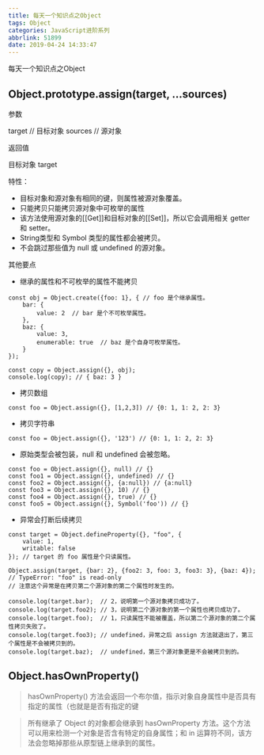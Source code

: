 ```yaml
---
title: 每天一个知识点之Object
tags: Object
categories: JavaScript进阶系列
abbrlink: 51899
date: 2019-04-24 14:33:47
---
```


每天一个知识点之Object

<!-- more -->

## Object.prototype​.assign(target, ...sources)

参数

target // 目标对象
sources // 源对象

返回值

目标对象 target

特性：
* 目标对象和源对象有相同的键，则属性被源对象覆盖。
* 只能拷贝只能拷贝源对象中可枚举的属性
* 该方法使用源对象的[[Get]]和目标对象的[[Set]]，所以它会调用相关 getter 和 setter。
* String类型和 Symbol 类型的属性都会被拷贝。
* 不会跳过那些值为 null 或 undefined 的源对象。

其他要点

* 继承的属性和不可枚举的属性不能拷贝

```
const obj = Object.create({foo: 1}, { // foo 是个继承属性。
    bar: {
        value: 2  // bar 是个不可枚举属性。
    },
    baz: {
        value: 3,
        enumerable: true  // baz 是个自身可枚举属性。
    }
});

const copy = Object.assign({}, obj);
console.log(copy); // { baz: 3 }
```

* 拷贝数组

```
const foo = Object.assign({}, [1,2,3]) // {0: 1, 1: 2, 2: 3}
```

* 拷贝字符串

```
const foo = Object.assign({}, '123') // {0: 1, 1: 2, 2: 3}
```
* 原始类型会被包装，null 和 undefined 会被忽略。

```
const foo = Object.assign({}, null) // {}
const foo1 = Object.assign({}, undefined) // {}
const foo2 = Object.assign({}, {a:null}) // {a:null}
const foo3 = Object.assign({}, 10) // {}
const foo4 = Object.assign({}, true) // {}
const foo5 = Object.assign({}, Symbol('foo')) // {}
```

* 异常会打断后续拷贝

```
const target = Object.defineProperty({}, "foo", {
    value: 1,
    writable: false
}); // target 的 foo 属性是个只读属性。

Object.assign(target, {bar: 2}, {foo2: 3, foo: 3, foo3: 3}, {baz: 4});
// TypeError: "foo" is read-only
// 注意这个异常是在拷贝第二个源对象的第二个属性时发生的。

console.log(target.bar);  // 2，说明第一个源对象拷贝成功了。
console.log(target.foo2); // 3，说明第二个源对象的第一个属性也拷贝成功了。
console.log(target.foo);  // 1，只读属性不能被覆盖，所以第二个源对象的第二个属性拷贝失败了。
console.log(target.foo3); // undefined，异常之后 assign 方法就退出了，第三个属性是不会被拷贝到的。
console.log(target.baz);  // undefined，第三个源对象更是不会被拷贝到的。
```

## Object.hasOwnProperty()

>hasOwnProperty() 方法会返回一个布尔值，指示对象自身属性中是否具有指定的属性（也就是是否有指定的键

>所有继承了 Object 的对象都会继承到 hasOwnProperty 方法。这个方法可以用来检测一个对象是否含有特定的自身属性；和 in 运算符不同，该方法会忽略掉那些从原型链上继承到的属性。
